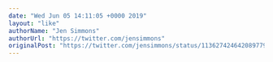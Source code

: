 ```yaml
---
date: "Wed Jun 05 14:11:05 +0000 2019"
layout: "like"
authorName: "Jen Simmons"
authorUrl: "https://twitter.com/jensimmons"
originalPost: "https://twitter.com/jensimmons/status/1136274246420897794"
---
```

